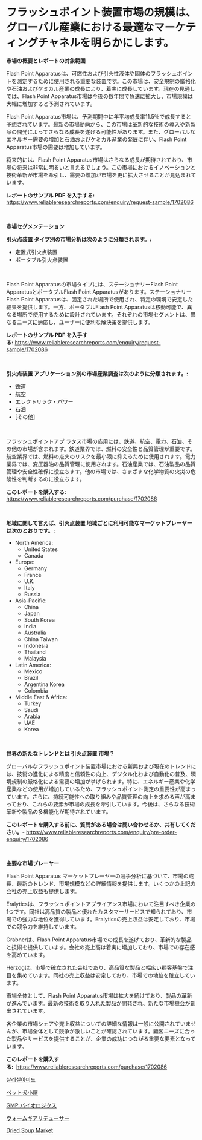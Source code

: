 <p><h1>フラッシュポイント装置市場の規模は、グローバル産業における最適なマーケティングチャネルを明らかにします。</h1></p><p><strong>市場の概要とレポートの対象範囲</strong></p>
<p><p>Flash Point Apparatusは、可燃性および引火性液体や固体のフラッシュポイントを測定するために使用される重要な装置です。この市場は、安全規制の厳格化や石油およびケミカル産業の成長により、着実に成長しています。現在の見通しでは、Flash Point Apparatus市場は今後の数年間で急速に拡大し、市場規模は大幅に増加すると予測されています。</p><p>Flash Point Apparatus市場は、予測期間中に年平均成長率11.5％で成長すると予想されています。最新の市場動向から、この市場は革新的な技術の導入や新製品の開発によってさらなる成長を遂げる可能性があります。また、グローバルなエネルギー需要の増加と石油およびケミカル産業の発展に伴い、Flash Point Apparatus市場の需要は増加しています。</p><p>将来的には、Flash Point Apparatus市場はさらなる成長が期待されており、市場の将来は非常に明るいと言えるでしょう。この市場におけるイノベーションと技術革新が市場を牽引し、需要の増加が市場を更に拡大させることが見込まれています。</p></p>
<p><strong>レポートのサンプル PDF を入手する:</strong> <a href="https://www.reliableresearchreports.com/enquiry/request-sample/1702086">https://www.reliableresearchreports.com/enquiry/request-sample/1702086</a></p>
<p>&nbsp;</p>
<p><strong>市場セグメンテーション</strong></p>
<p><strong>引火点装置 タイプ別の市場分析は次のように分類されます。:</strong></p>
<p><ul><li>定置式引火点装置</li><li>ポータブル引火点装置</li></ul></p>
<p>&nbsp;</p>
<p><p>Flash Point Apparatusの市場タイプには、ステーショナリーFlash Point ApparatusとポータブルFlash Point Apparatusがあります。ステーショナリーFlash Point Apparatusは、固定された場所で使用され、特定の環境で安定した結果を提供します。一方、ポータブルFlash Point Apparatusは移動可能で、異なる場所で使用するために設計されています。それぞれの市場セグメントは、異なるニーズに適応し、ユーザーに便利な解決策を提供します。</p></p>
<p><strong>レポートのサンプル PDF を入手する:</strong>&nbsp;<a href="https://www.reliableresearchreports.com/enquiry/request-sample/1702086">https://www.reliableresearchreports.com/enquiry/request-sample/1702086</a></p>
<p>&nbsp;</p>
<p><strong> 引火点装置 アプリケーション別の市場産業調査は次のように分類されます。:</strong></p>
<p><ul><li>鉄道</li><li>航空</li><li>エレクトリック・パワー</li><li>石油</li><li>[その他]</li></ul></p>
<p>&nbsp;</p>
<p><p>フラッシュポイントアプ ラタス市場の応用には、鉄道、航空、電力、石油、その他の市場が含まれます。鉄道業界では、燃料の安全性と品質管理が重要です。航空業界では、燃料の点火のリスクを最小限に抑えるために使用されます。電力業界では、変圧器油の品質管理に使用されます。石油産業では、石油製品の品質管理や安全性確保に役立ちます。他の市場では、さまざまな化学物質の火災の危険性を判断するのに役立ちます。</p></p>
<p><strong>このレポートを購入する:</strong>&nbsp; <a href="https://www.reliableresearchreports.com/purchase/1702086">https://www.reliableresearchreports.com/purchase/1702086</a></p>
<p>&nbsp;</p>
<p><strong>地域に関して言えば、引火点装置 地域ごとに利用可能なマーケットプレーヤーは次のとおりです。:</strong></p>
<p><ul>
    <li>
        North America:
        <ul>
            <li>United States</li>
            <li>Canada</li>
        </ul>
    </li>
    <li>
        Europe:
        <ul>
            <li>Germany</li>
            <li>France</li>
            <li>U.K.</li>
            <li>Italy</li>
            <li>Russia</li>
        </ul>
    </li>
    <li>
        Asia-Pacific:
        <ul>
            <li>China</li>
            <li>Japan</li>
            <li>South Korea</li>
            <li>India</li>
            <li>Australia</li>
            <li>China Taiwan</li>
            <li>Indonesia</li>
            <li>Thailand</li>
            <li>Malaysia</li>
        </ul>
    </li>
    <li>
        Latin America:
        <ul>
            <li>Mexico</li>
            <li>Brazil</li>
            <li>Argentina Korea</li>
            <li>Colombia</li>
        </ul>
    </li>
    <li>
        Middle East & Africa:
        <ul>
            <li>Turkey</li>
            <li>Saudi</li>
            <li>Arabia</li>
            <li>UAE</li>
            <li>Korea</li>
        </ul>
    </li>
    </ul></p>
<p>&nbsp;</p>
<p><strong>世界の新たなトレンドとは 引火点装置 市場？</strong></p>
<p><p>グローバルなフラッシュポイント装置市場における新興および現在のトレンドには、技術の進化による精度と信頼性の向上、デジタル化および自動化の普及、環境規制の厳格化による需要の増加が挙げられます。特に、エネルギー産業や化学産業などの使用が増加しているため、フラッシュポイント測定の重要性が高まっています。さらに、持続可能性への取り組みや品質管理の向上を求める声が高まっており、これらの要素が市場の成長を牽引しています。今後は、さらなる技術革新や製品の多機能化が期待されています。</p></p>
<p><strong>このレポートを購入する前に、質問がある場合は問い合わせるか、共有してください。</strong>- <a href="https://www.reliableresearchreports.com/enquiry/pre-order-enquiry/1702086">https://www.reliableresearchreports.com/enquiry/pre-order-enquiry/1702086</a></p>
<p>&nbsp;</p>
<p><strong>主要な市場プレーヤー</strong></p>
<p><p>Flash Point Apparatus マーケットプレーヤーの競争分析に基づいて、市場の成長、最新のトレンド、市場規模などの詳細情報を提供します。いくつかの上記の会社の売上収益も提供します。</p><p>Eralyticsは、フラッシュポイントアプライアンス市場において注目すべき企業の1つです。同社は高品質の製品と優れたカスタマーサービスで知られており、市場での強力な地位を獲得しています。Eralyticsの売上収益は安定しており、市場での競争力を維持しています。</p><p>Grabnerは、Flash Point Apparatus市場での成長を遂げており、革新的な製品と技術を提供しています。会社の売上高は着実に増加しており、市場での存在感を高めています。</p><p>Herzogは、市場で確立された会社であり、高品質な製品と幅広い顧客基盤で注目を集めています。同社の売上収益は安定しており、市場での地位を確立しています。</p><p>市場全体として、Flash Point Apparatus市場は拡大を続けており、製品の革新が進んでいます。最新の技術を取り入れた製品が開発され、新たな市場機会が創出されています。</p><p>各企業の市場シェアや売上収益についての詳細な情報は一般に公開されていませんが、市場全体として競争が激しいことが確認されています。顧客ニーズに合った製品やサービスを提供することが、企業の成功につながる重要な要素となっています。</p></p>
<p><strong>このレポートを購入する:</strong>&nbsp;&nbsp;<a href="https://www.reliableresearchreports.com/purchase/1702086">https://www.reliableresearchreports.com/purchase/1702086</a></p>
<p><p><a href="https://github.com/vs10l4sfg5c/Market-Research-Report-List-1/blob/main/9959974191949.md">살리실아미드</a></p><p><a href="https://medium.com/@briaabshire64/%E3%83%9A%E3%83%83%E3%83%88%E3%82%B1%E3%83%B3%E3%83%8D%E3%83%AB%E5%B8%82%E5%A0%B4%E3%83%A1%E3%83%88%E3%83%AA%E3%83%83%E3%82%AF%E3%82%B9%E3%81%AE%E3%83%87%E3%82%B3%E3%83%BC%E3%83%89-%E5%B8%82%E5%A0%B4%E3%82%B7%E3%82%A7%E3%82%A2-%E3%83%88%E3%83%AC%E3%83%B3%E3%83%89-%E6%88%90%E9%95%B7%E3%83%91%E3%82%BF%E3%83%BC%E3%83%B3-8c19479ce084">ペット犬小屋</a></p><p><a href="https://medium.com/@verniebarton2023/gmp%E3%83%90%E3%82%A4%E3%82%AA%E3%83%AD%E3%82%B8%E3%82%AF%E3%82%B9%E5%B8%82%E5%A0%B4-%E7%AB%B6%E4%BA%89%E5%88%86%E6%9E%90-%E5%B8%82%E5%A0%B4%E5%8B%95%E5%90%91-2031%E5%B9%B4%E3%81%BE%E3%81%A7%E3%81%AE%E4%BA%88%E6%B8%AC-fa30ebf9164d">GMP バイオロジクス</a></p><p><a href="https://github.com/zekaoe592392/Market-Research-Report-List-1/blob/main/1461272192133.md">ウォームギアリデューサー</a></p><p><a href="https://view.publitas.com/reportprime-1/dried-soup-market-dynamics-2024-2031-also-about-its-market-trends-projections-and-opportunities/">Dried Soup Market</a></p></p>